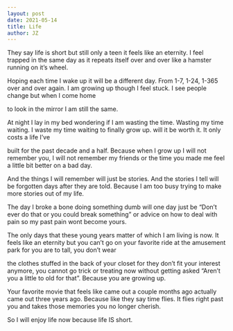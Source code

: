 ```yaml
---
layout: post
date: 2021-05-14
title: Life
author: JZ 
---
```


They say life is short but still only a teen it feels like an eternity. I feel trapped in the same day as it repeats itself over and over like a hamster running on it’s wheel.  

Hoping each time I wake up it will be a different day. From 1-7, 1-24, 1-365 over and over again. I am growing up though I feel stuck. I see people change but when I come home  

 to look in the mirror I am still the same.  

At night I lay in my bed wondering if I am wasting the time. Wasting my time waiting. I waste my time waiting to finally grow up.  will it be worth it. It only costs a life I’ve  

built for the past decade and a half. Because when I grow up I will not remember you, I will not remember my friends or the time you made me feel a little bit better on a bad day.  

 And the things I will remember will just be stories. And the stories I tell will be forgotten days after they are told. Because I am too busy trying to make more stories out of my life.  

 The day I broke a bone doing something dumb will one day just be “Don’t ever do that or you could break something” or advice on how to deal with pain so my past pain wont become yours.  

The only days that these young years matter of which I am living is now. It feels like an eternity but you can’t go on your favorite ride at the amusement park for you are to tall, you don’t wear   

the clothes stuffed in the back of your closet for they don’t fit your interest anymore, you cannot go trick or treating now without getting asked “Aren’t you a little to old for that”. Because you are growing up.  

 Your favorite movie that feels like came out a couple months ago actually came out three years ago. Because like they say time flies. It flies right past you and takes those memories you no longer cherish.  

 So I will  enjoy life now because life IS short.  
